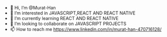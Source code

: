 - 👋 Hi, I’m @Murat-Han
- 👀 I’m interested in JAVASCRIPT,REACT AND REACT NATIVE
- 🌱 I’m currently learning REACT AND REACT NATIVE
- 💞️ I’m looking to collaborate on JAVASCRIPT PROJECTS
- 📫 How to reach me https://www.linkedin.com/in/murat-han-470716128/

<!---
Murat-Han/Murat-Han is a ✨ special ✨ repository because its `README.md` (this file) appears on your GitHub profile.
You can click the Preview link to take a look at your changes.
--->
